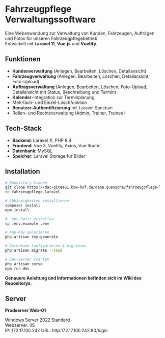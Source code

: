 # Fahrzeugpflege Verwaltungssoftware

Eine Webanwendung zur Verwaltung von Kunden, Fahrzeugen, Aufträgen und Fotos für unseren Fahrzeugpflegebetrieb.  
Entwickelt mit **Laravel 11**, **Vue.js** und **Vuetify**.

## Funktionen

- **Kundenverwaltung** (Anlegen, Bearbeiten, Löschen, Detailansicht)  
- **Fahrzeugverwaltung** (Anlegen, Bearbeiten, Löschen, Detailansicht, Foto-Upload)  
- **Auftragsverwaltung** (Anlegen, Bearbeiten, Löschen, Foto-Upload, Detailansicht mit Status, Beschreibung und Termin)  
- **Kalender**-Integration zur Terminplanung  
- Mehrfach- und Einzel-Löschfunktion  
- **Benutzer-Authentifizierung** mit Laravel Sanctum  
- Rollen- und Rechteverwaltung (Admin, Trainer, Trainee)

## Tech-Stack

- **Backend**: Laravel 11, PHP 8.4  
- **Frontend**: Vue 3, Vuetify, Axios, Vue Router  
- **Datenbank**: MySQL  
- **Speicher**: Laravel Storage für Bilder  

## Installation

```bash
# Repository klonen
git clone https://dac-gitea01.bbw-hof.de/dana.guensche/fahrzeugpflege-laravel-vue.git
cd fahrzeugpflege-laravel

# Abhängigkeiten installieren
composer install
npm install

# .env-Datei erstellen
cp .env.example .env

# App-Key generieren
php artisan key:generate

# Datenbank konfigurieren & migrieren
php artisan migrate --seed

# Dev-Server starten
php artisan serve
npm run dev
```

**Genauere Anleitung und Informationen befinden sich im Wiki des Repositorys.**  

## Server  

**Prodserver Web-01**  
  
Windows Server 2022 Standard  
Webserver: IIS  
IP: 172.17.100.242
URL: http:172.17.100.242:80/login  

